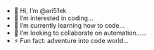 - 👋 Hi, I’m @ari51ek
- 👀 I’m interested in coding...
- 🌱 I’m currently learning how to code...
- 💞️ I’m looking to collaborate on automation......
- ⚡ Fun fact: adventure into code world...

<!---
ari51ek/ari51ek is a ✨ special ✨ repository because its `README.md` (this file) appears on your GitHub profile.
You can click the Preview link to take a look at your changes.
--->
